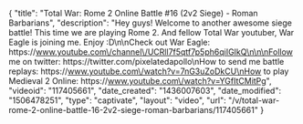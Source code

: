 {
    "title": "Total War: Rome 2 Online Battle #16 (2v2 Siege) - Roman Barbarians",
    "description": "Hey guys!  Welcome to another awesome siege battle!  This time we are playing Rome 2.  And fellow Total War youtuber, War Eagle is joining me.  Enjoy :D\n\nCheck out War Eagle: https:\/\/www.youtube.com\/channel\/UCRll7f5qtf7p5ph6qiIGIkQ\n\n\nFollow me on twitter: https:\/\/twitter.com\/pixelatedapollo\nHow to send me battle replays: https:\/\/www.youtube.com\/watch?v=7nG3uZoDkCU\nHow to play Medieval 2 Online: https:\/\/www.youtube.com\/watch?v=YGfItCMitPg",
    "videoid": "117405661",
    "date_created": "1436007603",
    "date_modified": "1506478251",
    "type": "captivate",
    "layout": "video",
    "url": "\/v\/total-war-rome-2-online-battle-16-2v2-siege-roman-barbarians\/117405661"
}